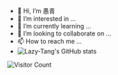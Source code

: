 - 👋 Hi, I’m 愚青
- 👀 I’m interested in ...
- 🌱 I’m currently learning ...
- 💞️ I’m looking to collaborate on ...
- 📫 How to reach me ...
- ![Lazy-Tang's GitHub stats](https://github-readme-stats.vercel.app/api?username=Lazy-Tang&show_icons=true&theme=tokyonight)

<!---
Lazy-Tang/Lazy-Tang is a ✨ special ✨ repository because its `README.md` (this file) appears on your GitHub profile.
You can click the Preview link to take a look at your changes.
--->


![Visitor Count](https://profile-counter.glitch.me/Christmas/count.svg)
